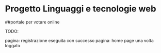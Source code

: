 # Progetto Linguaggi e tecnologie web

 ##portale per votare online
 
TODO:

pagina: registrazione eseguita con successo
pagina: home page una volta loggato 

